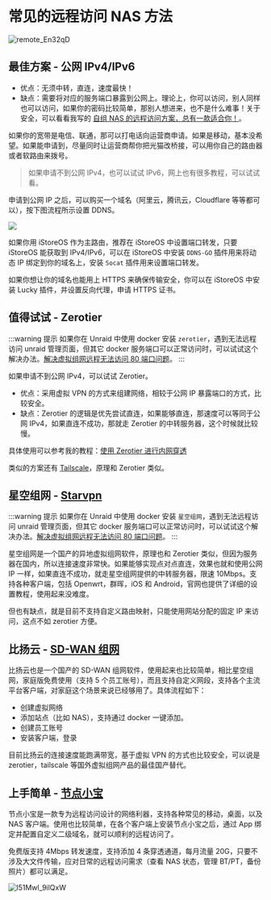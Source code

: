 # 常见的远程访问 NAS 方法

![remote_En32qD](https://img.slarker.me/wiki/remote_En32qD.jpg)

## 最佳方案 - 公网 IPv4/IPv6

- 优点：无须中转，直连，速度最快！
- 缺点：需要将对应的服务端口暴露到公网上。理论上，你可以访问，别人同样也可以访问，如果你的密码比较简单，那别人想进来，也不是什么难事！关于安全，可以看看我写的 [自组 NAS 的远程访问方案，总有一款适合你！](https://slarker.me/remote-nas/)。

如果你的宽带是电信、联通，那可以打电话向运营商申请。如果是移动，基本没希望。如果能申请到，尽量同时让运营商帮你把光猫改桥接，可以用你自己的路由器或者软路由来拨号。

> 如果申请不到公网 IPv4，也可以试试 IPv6，网上也有很多教程，可以试试看。

申请到公网 IP 之后，可以购买一个域名（阿里云，腾讯云，Cloudflare 等等都可以），按下图流程所示设置 DDNS。

![](https://img.slarker.me/wiki/ed3b9d97afc24276a931cf065a819bec.webp)

如果你用 iStoreOS 作为主路由，推荐在 iStoreOS 中设置端口转发，只要 iStoreOS 能获取到 IPv4/IPv6，可以在 iStoreOS 中安装 `DDNS-GO` 插件用来将动态 IP 绑定到你的域名上，安装 `Socat` 插件用来设置端口转发。

如果你想让你的域名也能用上 HTTPS 来确保传输安全，你可以在 iStoreOS 中安装 Lucky 插件，并设置反向代理，申请 HTTPS 证书。

## 值得试试 - Zerotier

:::warning 提示
如果你在 Unraid 中使用 docker 安装 `zerotier`，遇到无法远程访问 unraid 管理页面，但其它 docker 服务端口可以正常访问时，可以试试这个解决办法。[解决虚拟组网远程无法访问 80 端口问题](/unraid/remote.md)。
:::

如果申请不到公网 IPv4，可以试试 Zerotier。

- 优点：采用虚拟 VPN 的方式来组建网络，相较于公网 IP 暴露端口的方式，比较安全。
- 缺点：Zerotier 的逻辑是优先尝试直连，如果能够直连，那速度可以等同于公网 IPv4，如果直连不成功，那就走 Zerotier 的中转服务器，这个时候就比较慢。

具体使用可以参考我的教程：[使用 Zerotier 进行内网穿透](https://slarker.me/zerotier)

类似的方案还有 [Tailscale](/fnos/tailscale.md)，原理和 Zerotier 类似。

## 星空组网 - [Starvpn](https://starvpn.cn/)

:::warning 提示
如果你在 Unraid 中使用 docker 安装 `星空组网`，遇到无法远程访问 unraid 管理页面，但其它 docker 服务端口可以正常访问时，可以试试这个解决办法。[解决虚拟组网远程无法访问 80 端口问题](/unraid/remote.md)。
:::

星空组网是一个国产的异地虚拟组网软件，原理也和 Zerotier 类似，但因为服务器在国内，所以连接速度非常快。如果能够实现点对点直连，效果也就和使用公网 IP 一样，如果直连不成功，就走星空组网提供的中转服务器，限速 10Mbps。支持各种客户端，包括 Openwrt，群晖，iOS 和 Android，官网也提供了详细的设置教程，使用起来没难度。

但也有缺点，就是目前不支持自定义路由映射，只能使用网站分配的固定 IP 来访问，这点不如 zerotier 方便。

## 比扬云 - [SD-WAN 组网](https://dash.beyondnetwork.net/)

比扬云也是一个国产的 SD-WAN 组网软件，使用起来也比较简单，相比星空组网，家庭版免费使用（支持 5 个员工账号），而且支持自定义网段，支持各个主流平台客户端，对家庭这个场景来说已经够用了。具体流程如下：

- 创建虚拟网络
- 添加站点（比如 NAS），支持通过 docker 一键添加。
- 创建员工账号
- 安装客户端，登录

目前比扬云的连接速度能跑满带宽，基于虚拟 VPN 的方式也比较安全，可以说是 zerotier，tailscale 等国外虚拟组网产品的最佳国产替代。

## 上手简单 - [节点小宝](https://www.iepose.com/)

节点小宝是一款专为远程访问设计的网络利器，支持各种常见的移动，桌面，以及 NAS 客户端。使用也比较简单，在各个客户端上安装节点小宝之后，通过 App 绑定并配置自定义二级域名，就可以顺利的远程访问了。

免费版支持 4Mbps 转发速度，支持添加 4 条穿透通道，每月流量 20G，只要不涉及大文件传输，应对日常的远程访问需求（查看 NAS 状态，管理 BT/PT，备份照片）都可以满足。

![l51Mwl_9ilQxW](https://img.slarker.me/wiki/l51Mwl_9ilQxW.png)